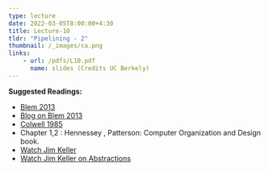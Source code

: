 ```yaml
---
type: lecture
date: 2022-03-05T8:00:00+4:30
title: Lecture-10
tldr: "Pipelining - 2"
thumbnail: /_images/ca.png
links: 
    - url: /pdfs/L10.pdf
      name: slides (Credits UC Berkely)
---
```

**Suggested Readings:**

- [Blem 2013](https://dipsankarb.github.io/wi22-csl7070/pdfs/blem13.pdf)
- [Blog on Blem 2013](https://parvmor.github.io/2019/04/08/risc-vs-cisc/)
- [Colwell 1985](https://dipsankarb.github.io/wi22-csl7070/pdfs/colwell85.pdf)
- Chapter 1,2 : Hennessey , Patterson: Computer Organization and Design book.
- [Watch Jim Keller](https://www.youtube.com/watch?v=yTMRGERZrQE)
- [Watch Jim Keller on Abstractions](https://www.youtube.com/watch?v=1CSeY10zbqo)
